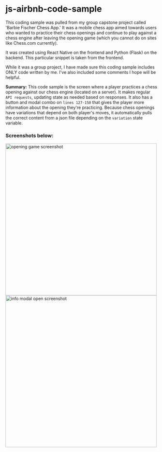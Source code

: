 # js-airbnb-code-sample
This coding sample was pulled from my group capstone project called 'Barbie Fischer Chess App.' It was a mobile chess app aimed towards users who wanted to practice their chess openings and continue to play against a chess engine after leaving the opening game (which you cannot do on sites like Chess.com currently).

It was created using React Native on the frontend and Python (Flask) on the backend. This particular snippet is taken from the frontend.

While it was a group project, I have made sure this coding sample includes ONLY code written by me. I've also included some comments I hope will be helpful.

**Summary:** This code sample is the screen where a player practices a chess opening against our chess engine (located on a server). It makes regular `API requests`, updating state as needed based on responses. It also has a button and modal combo on `lines 127-150` that gives the player more information about the opening they're practicing. Because chess openings have variations that depend on both player's moves, it automatically pulls the correct content from a json file depending on the `variation` state variable.

### Screenshots below:
<img src="/assets/Screenshot 2024-02-16 at 5.04.50 AM.png" alt="opening game screenshot" height="500">  <img src="/assets/Screenshot 2024-02-16 at 5.05.29 AM.png" alt="info modal open screenshot" height="500">